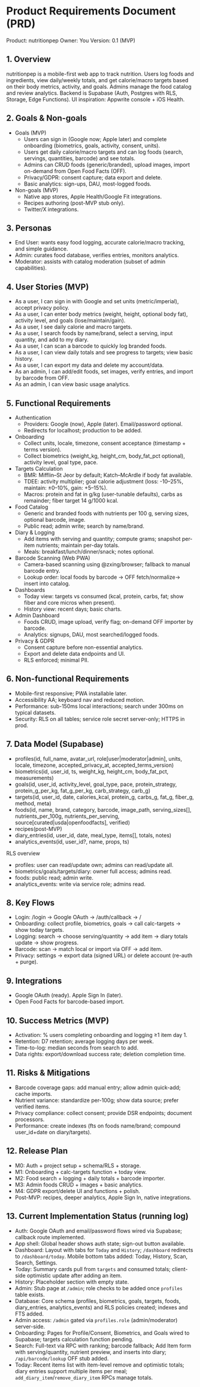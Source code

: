 # Product Requirements Document (PRD)

Product: nutritionpep
Owner: You
Version: 0.1 (MVP)

## 1. Overview
nutritionpep is a mobile-first web app to track nutrition. Users log foods and ingredients, view daily/weekly totals, and get calorie/macro targets based on their body metrics, activity, and goals. Admins manage the food catalog and review analytics. Backend is Supabase (Auth, Postgres with RLS, Storage, Edge Functions). UI inspiration: Appwrite console + iOS Health.

## 2. Goals & Non-goals
- Goals (MVP)
  - Users can sign in (Google now; Apple later) and complete onboarding (biometrics, goals, activity, consent, units).
  - Users get daily calorie/macro targets and can log foods (search, servings, quantities, barcode) and see totals.
  - Admins can CRUD foods (generic/branded), upload images, import on-demand from Open Food Facts (OFF).
  - Privacy/GDPR: consent capture; data export and delete.
  - Basic analytics: sign-ups, DAU, most-logged foods.
- Non-goals (MVP)
  - Native app stores, Apple Health/Google Fit integrations.
  - Recipes authoring (post-MVP stub only).
  - Twitter/X integrations.

## 3. Personas
- End User: wants easy food logging, accurate calorie/macro tracking, and simple guidance.
- Admin: curates food database, verifies entries, monitors analytics.
- Moderator: assists with catalog moderation (subset of admin capabilities).

## 4. User Stories (MVP)
- As a user, I can sign in with Google and set units (metric/imperial), accept privacy policy.
- As a user, I can enter body metrics (weight, height, optional body fat), activity level, and goals (lose/maintain/gain).
- As a user, I see daily calorie and macro targets.
- As a user, I search foods by name/brand, select a serving, input quantity, and add to my diary.
- As a user, I can scan a barcode to quickly log branded foods.
- As a user, I can view daily totals and see progress to targets; view basic history.
- As a user, I can export my data and delete my account/data.
- As an admin, I can add/edit foods, set images, verify entries, and import by barcode from OFF.
- As an admin, I can view basic usage analytics.

## 5. Functional Requirements
- Authentication
  - Providers: Google (now), Apple (later). Email/password optional.
  - Redirects for localhost; production to be added.
- Onboarding
  - Collect units, locale, timezone, consent acceptance (timestamp + terms version).
  - Collect biometrics (weight_kg, height_cm, body_fat_pct optional), activity level, goal type, pace.
- Targets Calculation
  - BMR: Mifflin–St Jeor by default; Katch–McArdle if body fat available.
  - TDEE: activity multiplier; goal calorie adjustment (loss: -10–25%, maintain: ±0–10%, gain: +5–15%).
  - Macros: protein and fat in g/kg (user-tunable defaults), carbs as remainder; fiber target 14 g/1000 kcal.
- Food Catalog
  - Generic and branded foods with nutrients per 100 g, serving sizes, optional barcode, image.
  - Public read; admin write; search by name/brand.
- Diary & Logging
  - Add items with serving and quantity; compute grams; snapshot per-item nutrients; maintain per-day totals.
  - Meals: breakfast/lunch/dinner/snack; notes optional.
- Barcode Scanning (Web PWA)
  - Camera-based scanning using @zxing/browser; fallback to manual barcode entry.
  - Lookup order: local foods by barcode → OFF fetch/normalize→ insert into catalog.
- Dashboards
  - Today view: targets vs consumed (kcal, protein, carbs, fat; show fiber and core micros when present).
  - History view: recent days; basic charts.
- Admin Dashboard
  - Foods CRUD, image upload, verify flag; on-demand OFF importer by barcode.
  - Analytics: signups, DAU, most searched/logged foods.
- Privacy & GDPR
  - Consent capture before non-essential analytics.
  - Export and delete data endpoints and UI.
  - RLS enforced; minimal PII.

## 6. Non-functional Requirements
- Mobile-first responsive; PWA installable later.
- Accessibility AA; keyboard nav and reduced motion.
- Performance: sub-150ms local interactions; search under 300ms on typical datasets.
- Security: RLS on all tables; service role secret server-only; HTTPS in prod.

## 7. Data Model (Supabase)
- profiles(id, full_name, avatar_url, role[user|moderator|admin], units, locale, timezone, accepted_privacy_at, accepted_terms_version)
- biometrics(id, user_id, ts, weight_kg, height_cm, body_fat_pct, measurements)
- goals(id, user_id, activity_level, goal_type, pace, protein_strategy, protein_g_per_kg, fat_g_per_kg, carb_strategy, carb_g)
- targets(id, user_id, date, calories_kcal, protein_g, carbs_g, fat_g, fiber_g, method, meta)
- foods(id, name, brand, category, barcode, image_path, serving_sizes[], nutrients_per_100g, nutrients_per_serving, source[curated|usda|openfoodfacts], verified)
- recipes(post-MVP)
- diary_entries(id, user_id, date, meal_type, items[], totals, notes)
- analytics_events(id, user_id?, name, props, ts)

RLS overview
- profiles: user can read/update own; admins can read/update all.
- biometrics/goals/targets/diary: owner full access; admins read.
- foods: public read; admin write.
- analytics_events: write via service role; admins read.

## 8. Key Flows
- Login: /login → Google OAuth → /auth/callback → /
- Onboarding: collect profile, biometrics, goals → call calc-targets → show today targets.
- Logging: search → choose serving/quantity → add item → diary totals update → show progress.
- Barcode: scan → match local or import via OFF → add item.
- Privacy: settings → export data (signed URL) or delete account (re-auth + purge).

## 9. Integrations
- Google OAuth (ready). Apple Sign In (later).
- Open Food Facts for barcode-based import.

## 10. Success Metrics (MVP)
- Activation: % users completing onboarding and logging ≥1 item day 1.
- Retention: D7 retention; average logging days per week.
- Time-to-log: median seconds from search to add.
- Data rights: export/download success rate; deletion completion time.

## 11. Risks & Mitigations
- Barcode coverage gaps: add manual entry; allow admin quick-add; cache imports.
- Nutrient variance: standardize per-100g; show data source; prefer verified items.
- Privacy compliance: collect consent; provide DSR endpoints; document processors.
- Performance: create indexes (fts on foods name/brand; compound user_id+date on diary/targets).

## 12. Release Plan
- M0: Auth + project setup + schema/RLS + storage.
- M1: Onboarding + calc-targets function + today view.
- M2: Food search + logging + daily totals + barcode importer.
- M3: Admin foods CRUD + images + basic analytics.
- M4: GDPR export/delete UI and functions + polish.
- Post-MVP: recipes, deeper analytics, Apple Sign In, native integrations.

## 13. Current Implementation Status (running log)
- Auth: Google OAuth and email/password flows wired via Supabase; callback route implemented.
- App shell: Global header shows auth state; sign-out button available.
- Dashboard: Layout with tabs for `Today` and `History`; `/dashboard` redirects to `/dashboard/today`. Mobile bottom tabs added: Today, History, Scan, Search, Settings.
- Today: Summary cards pull from `targets` and consumed totals; client-side optimistic update after adding an item.
- History: Placeholder section with empty state.
- Admin: Stub page at `/admin`; role checks to be added once `profiles` table exists.
- Database: Core schema (profiles, biometrics, goals, targets, foods, diary_entries, analytics_events) and RLS policies created; indexes and FTS added.
- Admin access: `/admin` gated via `profiles.role` (admin/moderator) server-side.
- Onboarding: Pages for Profile/Consent, Biometrics, and Goals wired to Supabase; targets calculation function pending.
- Search: Full-text via RPC with ranking; barcode fallback; Add Item form with serving/quantity, nutrient preview, and inserts into diary; `/api/barcode/lookup` OFF stub added.
- Today: Recent items list with item-level remove and optimistic totals; diary entries support multiple items per meal; `add_diary_item`/`remove_diary_item` RPCs manage totals.